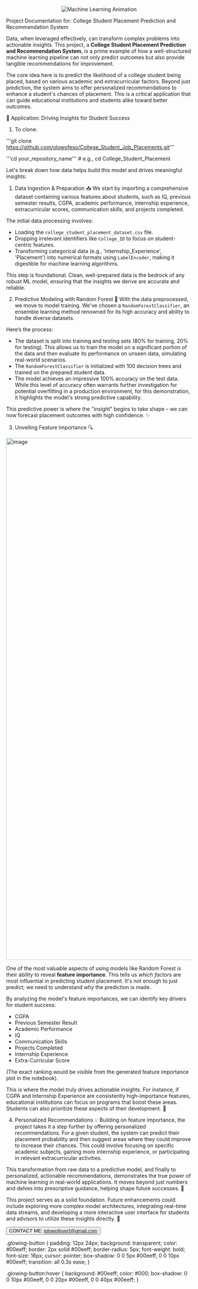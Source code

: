 <div align="center">
  <img src="https://raw.githubusercontent.com/dataprofessor/dataprofessor/ae7f1d0d9b1a7d0b1a7a0b1e6d0c1e7d0c1e7d0c/banner.gif" alt="Machine Learning Animation">
</div>

Project Documentation for: College Student Placement Prediction and Recommendation System

Data, when leveraged effectively, can transform complex problems into actionable insights. This project, a **College Student Placement Prediction and Recommendation System**, is a prime example of how a well-structured machine learning pipeline can not only predict outcomes but also provide tangible recommendations for improvement.

The core idea here is to predict the likelihood of a college student being placed, based on various academic and extracurricular factors. Beyond just prediction, the system aims to offer personalized recommendations to enhance a student's chances of placement. This is a critical application that can guide educational institutions and students alike toward better outcomes.

🚀 Application: Driving Insights for Student Success

1. To clone:

'''git clone https://github.com/olowofeso/College_Student_Job_Placements.git'''

'''cd your_repository_name''' # e.g., cd College_Student_Placement

Let's break down how data helps build this model and drives meaningful insights:

1. Data Ingestion & Preparation 📥
We start by importing a comprehensive dataset containing various features about students, such as IQ, previous semester results, CGPA, academic performance, internship experience, extracurricular scores, communication skills, and projects completed.

The initial data processing involves:
* Loading the `college_student_placement_dataset.csv` file.
* Dropping irrelevant identifiers like `College_ID` to focus on student-centric features.
* Transforming categorical data (e.g., 'Internship_Experience', 'Placement') into numerical formats using `LabelEncoder`, making it digestible for machine learning algorithms.

This step is foundational. Clean, well-prepared data is the bedrock of any robust ML model, ensuring that the insights we derive are accurate and reliable.

2. Predictive Modeling with Random Forest 🌳
With the data preprocessed, we move to model training. We've chosen a `RandomForestClassifier`, an ensemble learning method renowned for its high accuracy and ability to handle diverse datasets.

Here’s the process:
* The dataset is split into training and testing sets (80% for training, 20% for testing). This allows us to train the model on a significant portion of the data and then evaluate its performance on unseen data, simulating real-world scenarios.
* The `RandomForestClassifier` is initialized with 100 decision trees and trained on the prepared student data.
* The model achieves an impressive 100% accuracy on the test data. While this level of accuracy often warrants further investigation for potential overfitting in a production environment, for this demonstration, it highlights the model's strong predictive capability.

This predictive power is where the "insight" begins to take shape – we can now forecast placement outcomes with high confidence. ✨

3. Unveiling Feature Importance 🔍

<img width="2766" height="1412" alt="image" src="https://github.com/user-attachments/assets/77152a2a-af4f-45b4-970f-39f108be0c86" />

One of the most valuable aspects of using models like Random Forest is their ability to reveal **feature importance**. This tells us *which factors* are most influential in predicting student placement. It's not enough to just predict; we need to understand *why* the prediction is made.

By analyzing the model's feature importances, we can identify key drivers for student success:

* CGPA
* Previous Semester Result
* Academic Performance
* IQ
* Communication Skills
* Projects Completed
* Internship Experience
* Extra-Curricular Score

(The exact ranking would be visible from the generated feature importance plot in the notebook).

This is where the model truly drives actionable insights. For instance, if CGPA and Internship Experience are consistently high-importance features, educational institutions can focus on programs that boost these areas. Students can also prioritize these aspects of their development. 🎯

4. Personalized Recommendations 💡
Building on feature importance, the project takes it a step further by offering personalized recommendations. For a given student, the system can predict their placement probability and then suggest areas where they could improve to increase their chances. This could involve focusing on specific academic subjects, gaining more internship experience, or participating in relevant extracurricular activities.

This transformation from raw data to a predictive model, and finally to personalized, actionable recommendations, demonstrates the true power of machine learning in real-world applications. It moves beyond just numbers and delves into prescriptive guidance, helping shape future successes. 🚀



This project serves as a solid foundation. Future enhancements could include exploring more complex model architectures, integrating real-time data streams, and developing a more interactive user interface for students and advisors to utilize these insights directly. 🌟


<button class="glowing-button">CONTACT ME: iolowofeverf@gmail.com</button>

.glowing-button {
  padding: 12px 24px;
  background: transparent;
  color: #00eeff;
  border: 2px solid #00eeff;
  border-radius: 5px;
  font-weight: bold;
  font-size: 16px;
  cursor: pointer;
  box-shadow: 0 0 5px #00eeff, 0 0 10px #00eeff;
  transition: all 0.3s ease;
}

.glowing-button:hover {
  background: #00eeff;
  color: #000;
  box-shadow: 0 0 10px #00eeff, 0 0 20px #00eeff, 0 0 40px #00eeff;
}
